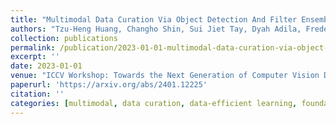 ```yaml
---
title: "Multimodal Data Curation Via Object Detection And Filter Ensembles"
authors: "Tzu-Heng Huang, Changho Shin, Sui Jiet Tay, Dyah Adila, Frederic Sala"
collection: publications
permalink: /publication/2023-01-01-multimodal-data-curation-via-object-detection-and-filter-ensembles
excerpt: ''
date: 2023-01-01
venue: "ICCV Workshop: Towards the Next Generation of Computer Vision Datasets (TNGCV) 2023"
paperurl: 'https://arxiv.org/abs/2401.12225'
citation: ''
categories: [multimodal, data curation, data-efficient learning, foundation models]
---
```

